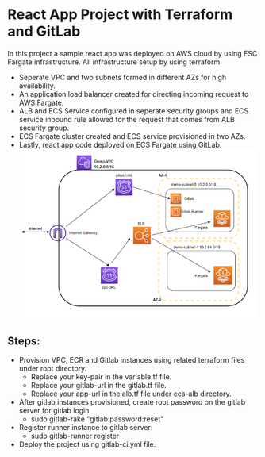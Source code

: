 # React App Project with Terraform and GitLab
In this project a sample react app was deployed on AWS cloud by using ESC Fargate infrastructure. All infrastructure setup by using terraform.
- Seperate VPC and two subnets formed in different AZs for high availability.
- An application load balancer created for directing incoming request to AWS Fargate.
- ALB and ECS Service configured in seperate security groups and ECS service inbound rule allowed
  for the request that comes from ALB security group.
- ECS Fargate cluster created and ECS service provisioned in two AZs.
- Lastly, react app code deployed on ECS Fargate using GitLab.
![Skeleton](https://github.com/MiranaSGit/myReactApp/blob/main/Skeleton.png)

## Steps:
- Provision VPC, ECR and Gitlab instances using related terraform files under root directory. <br />
  * Replace your key-pair in the variable.tf file. <br />
  * Replace your gitlab-url in the gitlab.tf file. <br />
  * Replace your app-url in the alb.tf file under ecs-alb directory. <br />
- After gitlab instances provisioned, create root password on the gitlab server for gitlab login <br />
  * sudo gitlab-rake "gitlab:password:reset"
- Register runner instance to gitlab server: <br />
  * sudo gitlab-runner register
- Deploy the project using gitlab-ci.yml file. <br />

